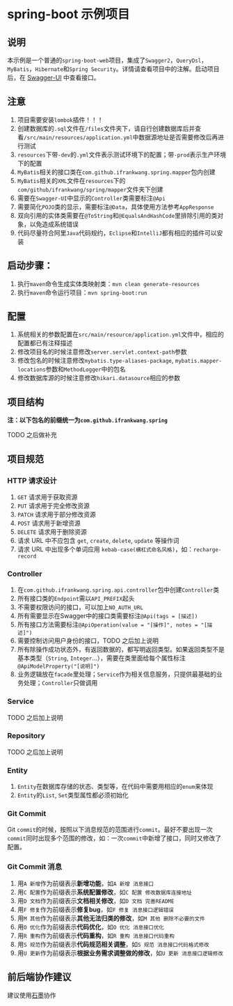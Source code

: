# spring-boot 示例项目
## 说明
本示例是一个普通的`spring-boot-web`项目，集成了`Swagger2`，`QueryDsl`，`MyBatis`，`Hibernate`和`Spring Security`。详情请查看项目中的注解。启动项目后，在 [Swagger-UI](http://localhost:80/spring-boot-demo/swagger-ui.html) 中查看接口。

## 注意
1. 项目需要安装`lombok`插件！！！
2. 创建数据库的`.sql`文件在`/files`文件夹下，请自行创建数据库后并查看`/src/main/resources/application.yml`中数据源地址是否需要修改后再进行测试
3. `resources`下带`-dev`的`.yml`文件表示测试环境下的配置；带`-prod`表示生产环境下的配置
3. `MyBatis`相关的接口类在`com.github.ifrankwang.spring.mapper`包内创建
4. `MyBatis`相关的`XML`文件在`resources`下的`com/github/ifrankwang/spring/mapper`文件夹下创建
5. 需要在`Swagger-UI`中显示的`Controller`类需要标注`@Api`
6. 需要简化`POJO`类的显示，需要标注`@Data`，具体使用方法参考`AppResponse`
8. 双向引用的实体类需要在`@ToString`和`@EqualsAndHashCode`里排除引用的类对象，以免造成系统错误
9. 代码尽量符合阿里`Java`代码规约，`Eclipse`和`IntelliJ`都有相应的插件可以安装

## 启动步骤：
1. 执行`maven`命令生成实体类映射类：`mvn clean generate-resources`
2. 执行`maven`命令运行项目：`mvn spring-boot:run`

## 配置

1. 系统相关的参数配置在`src/main/resource/application.yml`文件中，相应的配置都已有注释描述
2. 修改项目名的时候注意修改`server.servlet.context-path`参数
3. 修改包名的时候注意修改`mybatis.type-aliases-package`, `mybatis.mapper-locations`参数和`MethodLogger`中的包名
4. 修改数据库源的时候注意修改`hikari.datasource`相应的参数

## 项目结构

**注：以下包名的前缀统一为`com.github.ifrankwang.spring`**

TODO 之后做补充

## 项目规范

### HTTP 请求设计

1. `GET` 请求用于获取资源
2. `PUT` 请求用于完全修改资源
3. `PATCH` 请求用于部分修改资源
4. `POST` 请求用于新增资源
5. `DELETE` 请求用于删除资源
6. 请求 URL 中不应包含 `get`, `create`, `delete`, `update` 等操作词
7. 请求 URL 中出现多个单词应用 `kebab-case(横杠式命名风格)`，如：`recharge-record`

### Controller

1. 在`com.github.ifrankwang.spring.api.controller`包中创建`Controller`类
2. 所有接口类的`Endpoint`需以`API_PREFIX`起头
3. 不需要权限访问的接口，可以加上`NO_AUTH_URL`
4. 所有需要显示在Swagger中的接口类需要标注`@Api(tags = [描述])`
5. 所有接口方法需要标注`@ApiOperation(value = "[操作]", notes = "[描述]")`
6. 需要控制访问用户身份的接口，TODO 之后加上说明
7. 所有除操作成功状态外，有返回数据的，都写明返回类型。如果返回类型不是基本类型（`String`, `Integer`...），需要在类里面给每个属性标注`@ApiModelProperty("[说明]")`
8. 业务逻辑放在`facade`里处理；`Service`作为相关信息服务，只提供最基础的业务处理；`Controller`只做调用

### Service

TODO 之后加上说明

### Repository

TODO 之后加上说明

### Entity

1. `Entity`在数据库存储的状态、类型等，在代码中需要用相应的`enum`来体现
2. `Entity`的`List`, `Set`类型属性都必须初始化

### Git Commit

Git `commit`的时候，按照以下消息规范的范围进行`commit`。最好不要出现一次`commit`同时出现多个范围的修改，如：一次`commit`中新增了接口，同时又修改了配置。

### Git Commit 消息

1. 用`A 新增`作为前缀表示**新增功能**，如`A 新增 消息接口`
2. 用`C 配置`作为前缀表示**系统配置修改**，如`C 配置 修改数据库连接地址`
3. 用`D 文档`作为前缀表示**文档相关修改**，如`D 文档 完善README`
4. 用`F 修复`作为前缀表示**修复bug**，如`F 修复 消息接口逻辑错误`
5. 用`M 其他`作为前缀表示**其他无法归类的修改**，如`M 其他 删除不必要的文件`
6. 用`O 优化`作为前缀表示**代码优化**，如`O 优化 消息接口优化`
7. 用`R 重构`作为前缀表示**代码重构**，如`R 重构 消息接口代码重构`
8. 用`S 规范`作为前缀表示**代码规范相关调整**，如`S 规范 消息接口代码格式修改`
9. 用`U 更新`作为前缀表示**根据业务需求调整做的修改**，如`U 更新 消息接口逻辑修改`

## 前后端协作建议

建议使用[石墨](https://shimo.im/)协作